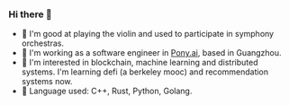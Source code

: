 ### Hi there 👋

- :musical_score: I'm good at playing the violin and used to participate in symphony orchestras.
- :crown: I'm working as a software engineer in [Pony.ai](https://pony.ai), based in Guangzhou.
- :beer: I'm interested in blockchain, machine learning and distributed systems. I'm learning defi (a berkeley mooc) and recommendation systems now.
- :fish_cake: Language used: C++, Rust, Python, Golang.
